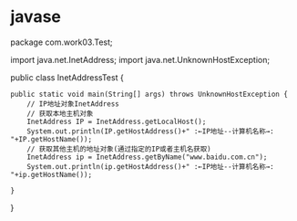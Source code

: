 # javase
package com.work03.Test;

import java.net.InetAddress;
import java.net.UnknownHostException;

public class InetAddressTest {

	public static void main(String[] args) throws UnknownHostException {
		// IP地址对象InetAddress
		// 获取本地主机对象
		InetAddress IP = InetAddress.getLocalHost();
		System.out.println(IP.getHostAddress()+" :←IP地址--计算机名称→: "+IP.getHostName());
		// 获取其他主机的地址对象(通过指定的IP或者主机名获取)
		InetAddress ip = InetAddress.getByName("www.baidu.com.cn");
		System.out.println(ip.getHostAddress()+" :←IP地址--计算机名称→: "+ip.getHostName());

	}

}
